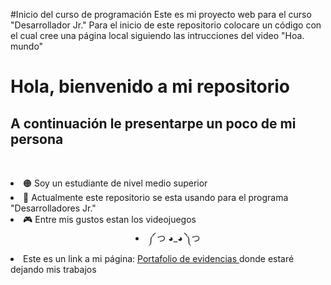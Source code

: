 #Inicio del curso de programación
Este es mi proyecto web para el curso "Desarrollador Jr."
Para el inicio de este repositorio colocare un código con el cual cree una página local siguiendo las intrucciones del video "Hoa. mundo"


<!DOCTYPE html>
<html lang="en">
<head>
    <meta charset="UTF-8">
    <meta http-equiv="X-UA-Compatible" content="IE=edge">
    <meta name="viewport" content="width=device-width, initial-scale=1.0">
    
</head>
<body>
    <h1>Hola, bienvenido a mi repositorio</h1>
    <h2>A continuación le presentarpe un poco de mi persona </h2>
    </br>
    <p style="color:orangered">
     <li> 🟠 Soy un estudiante de nivel medio superior </li>
     <li> 📎 Actualmente este repositorio se esta usando para el programa "Desarrolladores Jr." </li>
     <li> 🎮 Entre mis gustos estan los videojuegos </li>
     <li style="text-align:center;"> ༼ つ ◕_◕ ༽つ </li>
     <li> Este es un link a mi página: <a href="https://gabo98698463643.github.io/mi_proyecto_web/"> Portafolio de evidencias </a> donde estaré dejando mis trabajos </li>
    </p>
</body>
</html>
